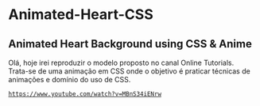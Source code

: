 <h1>Animated-Heart-CSS</h1>
<h2>Animated Heart Background using CSS &amp; Anime</h2>

<p>Olá, hoje irei reproduzir o modelo proposto no canal Online Tutorials.</br>
Trata-se de uma animação em CSS onde o objetivo é praticar técnicas de animações e domínio do uso de CSS.</p>

<code>https://www.youtube.com/watch?v=MBnS34iENrw</code>

